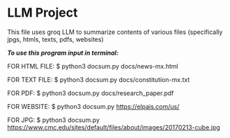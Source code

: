 # LLM Project

This file uses groq LLM to summarize contents of various files (specifically jpgs, htmls, texts, pdfs, websites)
 
***To use this program input in terminal:***


 FOR HTML FILE:
$ python3 docsum.py docs/news-mx.html


 FOR TEXT FILE:
$ python3 docsum.py docs/constitution-mx.txt


 FOR PDF:
$ python3 docsum.py docs/research_paper.pdf


 FOR WEBSITE:
$ python3 docsum.py https://elpais.com/us/


 FOR JPG:
$ python3 docsum.py https://www.cmc.edu/sites/default/files/about/images/20170213-cube.jpg

